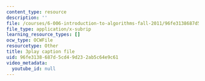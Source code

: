 ```yaml
---
content_type: resource
description: ''
file: /courses/6-006-introduction-to-algorithms-fall-2011/96fe3138687d5cd49d232ab5c64e9c61_2YeJ-5UAke8.vtt
file_type: application/x-subrip
learning_resource_types: []
ocw_type: OCWFile
resourcetype: Other
title: 3play caption file
uid: 96fe3138-687d-5cd4-9d23-2ab5c64e9c61
video_metadata:
  youtube_id: null
---
```

